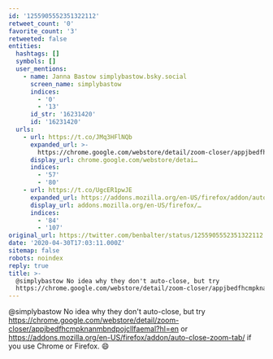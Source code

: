 ```yaml
---
id: '1255905552351322112'
retweet_count: '0'
favorite_count: '3'
retweeted: false
entities:
  hashtags: []
  symbols: []
  user_mentions:
    - name: Janna Bastow simplybastow.bsky.social
      screen_name: simplybastow
      indices:
        - '0'
        - '13'
      id_str: '16231420'
      id: '16231420'
  urls:
    - url: https://t.co/JMq3HFlNQb
      expanded_url: >-
        https://chrome.google.com/webstore/detail/zoom-closer/appjbedfhcmpknanmbndpojcllfaemal?hl=en
      display_url: chrome.google.com/webstore/detai…
      indices:
        - '57'
        - '80'
    - url: https://t.co/UgcER1pwJE
      expanded_url: https://addons.mozilla.org/en-US/firefox/addon/auto-close-zoom-tab/
      display_url: addons.mozilla.org/en-US/firefox/…
      indices:
        - '84'
        - '107'
original_url: https://twitter.com/benbalter/status/1255905552351322112
date: '2020-04-30T17:03:11.000Z'
sitemap: false
robots: noindex
reply: true
title: >-
  @simplybastow No idea why they don't auto-close, but try
  https://chrome.google.com/webstore/detail/zoom-closer/appjbedfhcmpknanmbndpojcllfaemal?hl=en…
---
```


@simplybastow No idea why they don't auto-close, but try https://chrome.google.com/webstore/detail/zoom-closer/appjbedfhcmpknanmbndpojcllfaemal?hl=en or https://addons.mozilla.org/en-US/firefox/addon/auto-close-zoom-tab/ if you use Chrome or Firefox. 😄